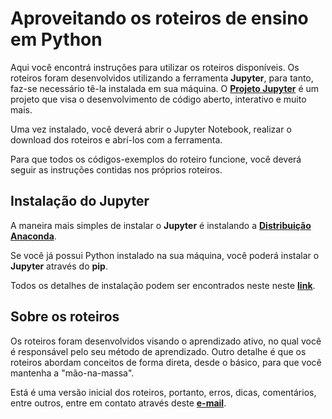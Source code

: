 <p><h1>Aproveitando os roteiros de ensino em Python</h1></p>
<p>Aqui você encontrá instruções para utilizar os roteiros disponíveis. Os roteiros foram desenvolvidos utilizando a 
ferramenta <b>Jupyter</b>, para tanto, faz-se necessário tê-la instalada em sua máquina. O <b><a href='https://jupyter.org/'>Projeto Jupyter</a></b> é um projeto que visa o desenvolvimento de código aberto, 
interativo e muito mais.</p>
<p>Uma vez instalado, você deverá abrir o Jupyter Notebook, realizar o download dos roteiros e abrí-los com a ferramenta.</p>
<p>Para que todos os códigos-exemplos do roteiro funcione, você deverá seguir as instruções contidas nos próprios roteiros.</p>
<p><h2>Instalação do Jupyter</h2></p>
<p>A maneira mais simples de instalar o <b>Jupyter</b> é instalando a <b><a href='https://www.anaconda.com/distribution/'>
Distribuição Anaconda</a></b>.</p>
<p>Se você já possui Python instalado na sua máquina, você poderá instalar o <b>Jupyter</b> através do
<b>pip</b>.</p>
<p>Todos os detalhes de instalação podem ser encontrados neste neste <b><a href='https://jupyter.org/install'>link</a></b>.</p>
<p><h2>Sobre os roteiros</h2></p>
<p>Os roteiros foram desenvolvidos visando o aprendizado ativo, no qual você é responsável pelo seu método de aprendizado.
Outro detalhe é que os roteiros abordam conceitos de forma direta, desde o básico, para que você mantenha a "mão-na-massa".</p>
<p>Está é uma versão inicial dos roteiros, portanto, erros, dicas, comentários, entre outros, entre em contato através deste
<b><a href="mailto:marciliofoneto@gmail.com">e-mail</a></b>.</p>
